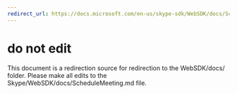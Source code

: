 ```yaml
---
redirect_url: https://docs.microsoft.com/en-us/skype-sdk/WebSDK/docs/ScheduleMeeting
---
```

# do not edit
This document is a redirection source for redirection to the WebSDK/docs/ folder. Please make all edits to the Skype/WebSDK/docs/ScheduleMeeting.md file.

